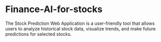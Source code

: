 # Finance-AI-for-stocks
The Stock Prediction Web Application is a user-friendly tool that allows users to analyze historical stock data, visualize trends, and make future predictions for selected stocks.
